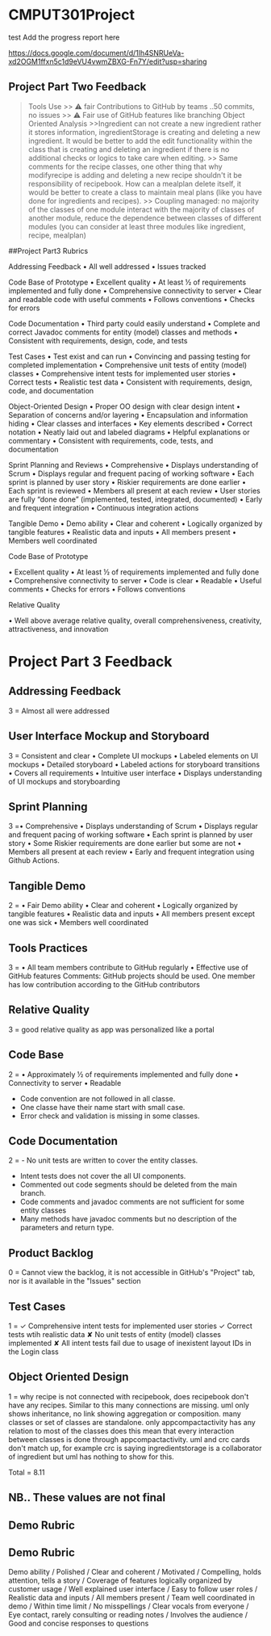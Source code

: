 # CMPUT301Project
test
Add the progress report here 

https://docs.google.com/document/d/1lh4SNRUeVa-xd2OGM1ffxn5c1d9eVU4vwmZBXG-Fn7Y/edit?usp=sharing

## Project Part Two Feedback

> Tools Use
    >> ⚠  fair Contributions to GitHub by teams ..50 commits, no issues
    >> ⚠ Fair use of GitHub features like branching 
> Object Oriented Analysis
    >>Ingredient can not create a new ingredient rather it stores information, ingredientStorage is creating and deleting a new ingredient. It would be better to add the edit functionality within the class that is creating and deleting an ingredient if there is no additional checks or logics to take care when editing. 
    >> Same comments for the recipe classes, one other thing that why modifyrecipe is adding and deleting a new recipe shouldn't it be responsibility of recipebook. How can a mealplan delete itself, it would be better to create a class to maintain meal plans (like you have done for ingredients and recipes).
    >> Coupling managed: no majority of the classes of one module interact with the majority of classes of another module, reduce the dependence between classes of different modules (you can consider at least three modules like ingredient, recipe, mealplan)




##Project Part3 Rubrics

Addressing Feedback
•    All well addressed
•    Issues tracked

Code Base of Prototype
•    Excellent quality
•    At least ½ of requirements implemented and fully done
•    Comprehensive connectivity to server
•    Clear and readable code with useful comments
•    Follows conventions
•    Checks for errors

Code Documentation
•    Third party could easily understand
•    Complete and correct Javadoc comments for entity (model) classes and methods
•    Consistent with requirements, design, code, and tests

Test Cases
•    Test exist and can run
•    Convincing and passing testing for completed implementation
•    Comprehensive unit tests of entity (model) classes
•    Comprehensive intent tests for implemented user stories
•    Correct tests
•    Realistic test data
•    Consistent with requirements, design, code, and documentation

Object-Oriented Design
•    Proper OO design with clear design intent
•    Separation of concerns and/or layering
•    Encapsulation and information hiding
•    Clear classes and interfaces
•    Key elements described
•    Correct notation
•    Neatly laid out and labeled diagrams
•    Helpful explanations or commentary
•    Consistent with requirements, code, tests, and documentation


Sprint Planning and Reviews
• Comprehensive
• Displays understanding of Scrum
• Displays regular and frequent pacing of working software
• Each sprint is planned by user story
• Riskier requirements are done earlier
• Each sprint is reviewed
• Members all present at each review
• User stories are fully “done done” (implemented, tested, integrated, documented)
• Early and frequent integration
• Continuous integration actions


Tangible Demo
• Demo ability
• Clear and coherent
• Logically organized by tangible features
• Realistic data and inputs
• All members present
• Members well coordinated

Code Base of Prototype

• Excellent quality
• At least ½ of requirements implemented and fully done
• Comprehensive connectivity to server
• Code is clear
• Readable
• Useful comments
• Checks for errors
• Follows conventions

Relative Quality

• Well above average relative quality, overall comprehensiveness, creativity, attractiveness, and innovation

# Project Part 3 Feedback

## Addressing Feedback

3 = Almost all were addressed

## User Interface Mockup and Storyboard

3 = Consistent and clear
• Complete UI mockups
• Labeled elements on UI mockups
• Detailed storyboard
• Labeled actions for storyboard transitions
• Covers all requirements
• Intuitive user interface
• Displays understanding of UI mockups and storyboarding

## Sprint Planning

3 =• Comprehensive
• Displays understanding of Scrum
• Displays regular and frequent pacing of working software
• Each sprint is planned by user story
• Some Riskier requirements are done earlier but some are not
• Members all present at each review
• Early and frequent integration using Github Actions.


## Tangible Demo
2 = • Fair Demo ability
• Clear and coherent
• Logically organized by tangible features
• Realistic data and inputs
• All members present except one was sick
• Members well coordinated

## Tools Practices
3 = • All team members contribute to GitHub regularly
• Effective use of GitHub features 
Comments:
GitHub projects should be used.
One member has low contribution according to the GitHub contributors

## Relative Quality
3 = good relative quality as app was personalized like a portal

## Code Base

2 = • Approximately ½ of requirements implemented and fully done
• Connectivity to server
• Readable

- Code convention are not followed in all classe.
- One classe have their name start with small case. 
- Error check and validation is missing in some classes.



## Code Documentation

2 = - No unit tests are written to cover the entity 
classes.
- Intent tests does not cover the all UI components.
- Commented out code segments should be deleted from the main branch.
- Code comments and javadoc comments are not sufficient for some entity classes
- Many methods have javadoc comments but no description of the parameters and  return type.

## Product Backlog

0 = Cannot view the backlog, it is not accessible in GitHub's "Project" tab, nor is it available in the "Issues" section

## Test Cases

1 = ✓ Comprehensive intent tests for implemented user stories
✓ Correct tests wtih realistic data
✘ No unit tests of entity (model) classes implemented
✘ All intent tests fail due to usage of inexistent layout IDs in the Login class

## Object Oriented Design
1 = why recipe is not connected with recipebook, does recipebook don't have any recipes. Similar to this many connections are missing. uml only shows inheritance, no link showing aggregation or composition. many classes or set of classes are standalone. only appcompactactivity has any relation to most of the classes does this mean that every interaction between classes is done through appcompactactivity. uml and crc cards don't match up, for example crc is saying ingredientstorage is a collaborator of ingredient but uml has nothing to show for this.

Total = 8.11

## NB.. These values are not final

## Demo Rubric

## Demo Rubric

Demo ability / Polished / Clear and coherent / Motivated / Compelling, holds attention, tells a story / Coverage of features logically organized by customer usage / Well explained user interface / Easy to follow user roles / Realistic data and inputs / All members present / Team well coordinated in demo / Within time limit / No misspellings / Clear vocals from everyone / Eye contact, rarely consulting or reading notes / Involves the audience / Good and concise responses to questions